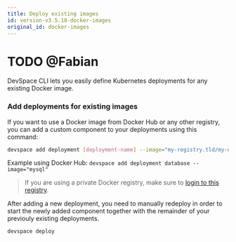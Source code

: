 ```yaml
---
title: Deploy existing images
id: version-v3.5.18-docker-images
original_id: docker-images
---
```


# TODO @Fabian

DevSpace CLI lets you easily define Kubernetes deployments for any existing Docker image.

### Add deployments for existing images
If you want to use a Docker image from Docker Hub or any other registry, you can add a custom component to your deployments using this command:
```bash
devspace add deployment [deployment-name] --image="my-registry.tld/my-username/image"
```
Example using Docker Hub: `devspace add deployment database --image="mysql"`

> If you are using a private Docker registry, make sure to [login to this registry](../../image-building/registries/authentication).

After adding a new deployment, you need to manually redeploy in order to start the newly added component together with the remainder of your previouly existing deployments.
```bash
devspace deploy
```
